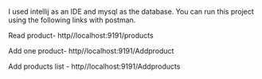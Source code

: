 I used intellij as an IDE and mysql as the database. You can run this project using the following links with postman.

Read product- http//localhost:9191/products

Add one product- http//localhost:9191/Addproduct

Add products list - http//localhost:9191/Addproducts

